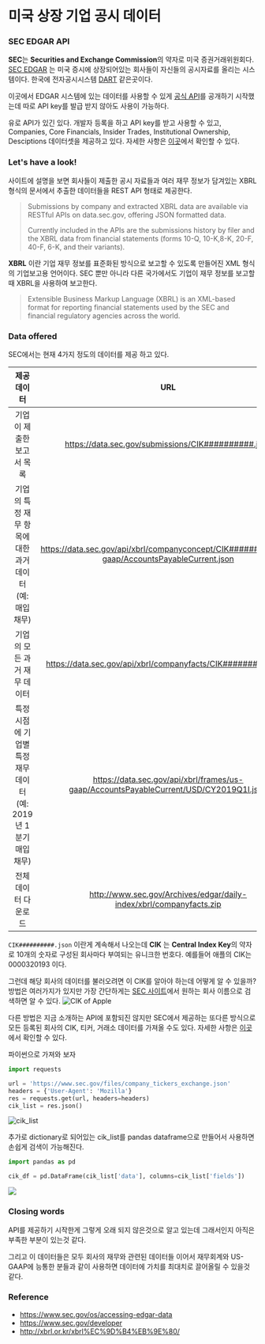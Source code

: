 # 미국 상장 기업 공시 데이터

### SEC EDGAR API

**SEC**는 **Securities and Exchange Commission**의 약자로 미국 증권거래위원회다. [SEC EDGAR](https://www.sec.gov/edgar/search-and-access) 는 미국 증시에 상장되어있는 회사들이 자신들의 공시자료를 올리는 시스템이다. 한국에 전자공시시스템 [DART](http://dart.fss.or.kr/) 같은곳이다.

이곳에서 EDGAR 시스템에 있는 데이터를 사용할 수 있게 [공식 API](https://www.sec.gov/edgar/sec-api-documentation)를 공개하기 시작했는데 따로 API key를 발급 받지 않아도 사용이 가능하다.

유로 API가 있긴 있다.
개발자 등록을 하고 API key를 받고 사용할 수 있고, Companies, Core Financials, Insider Trades, Institutional Ownership, Desciptions 데이터셋을 제공하고 있다. 자세한 사항은 [이곳](https://developer.edgar-online.com/docs)에서 확인할 수 있다.

### Let's have a look!

사이트에 설명을 보면 회사들이 제출한 공시 자료들과 여러 재무 정보가 담겨있는 XBRL 형식의 문서에서 추출한 데이터들을 REST API 형태로 제공한다.

> Submissions by company and extracted XBRL data are available via RESTful APIs on data.sec.gov, offering JSON formatted data.
>
> Currently included in the APIs are the submissions history by filer and the XBRL data from financial statements (forms 10-Q, 10-K,8-K, 20-F, 40-F, 6-K, and their variants).

**XBRL** 이란 기업 재무 정보를 표준화된 방식으로 보고할 수 있도록 만들어진 XML 형식의 기업보고용 언어이다. SEC 뿐만 아니라 다른 국가에서도 기업이 재무 정보를 보고할 때 XBRL을 사용하여 보고한다.

> Extensible Business Markup Language (XBRL) is an XML-based format for reporting financial statements used by the SEC and financial regulatory agencies across the world.

### Data offered

SEC에서는 현재 4가지 정도의 데이터를 제공 하고 있다.

|제공 데이터|URL|
|:---:|:---:|
|기업이 제출한 보고서 목록|https://data.sec.gov/submissions/CIK##########.json|
|기업의 특정 재무 항목에 대한 과거 데이터 (예: 매입채무)|https://data.sec.gov/api/xbrl/companyconcept/CIK##########/us-gaap/AccountsPayableCurrent.json|
|기업의 모든 과거 재무 데이터|https://data.sec.gov/api/xbrl/companyfacts/CIK##########.json|
|특정 시점에 기업별 특정 재무 데이터 (예: 2019년 1분기 매입채무)|https://data.sec.gov/api/xbrl/frames/us-gaap/AccountsPayableCurrent/USD/CY2019Q1I.json|
|전체 데이터 다운로드|http://www.sec.gov/Archives/edgar/daily-index/xbrl/companyfacts.zip|

`CIK##########.json` 이란게 계속해서 나오는데 **CIK** 는 **Central Index Key**의 약자로 10개의 숫자로 구성된 회사마다 부여되는 유니크한 번호다. 예를들어 애플의 CIK는 0000320193 이다.

그런데 해당 회사의 데이터를 불러오려면 이 CIK를 알아야 하는데 어떻게 알 수 있을까?
방법은 여러가지가 있지만 가장 간단하게는 [SEC 사이트](https://www.sec.gov/edgar/searchedgar/companysearch.html)에서 원하는 회사 이름으로 검색하면 알 수 있다.
![CIK of Apple](https://images.velog.io/images/choi_jiwoo/post/6cf9073b-2bd5-499a-aedc-9f5dfb074ae2/%E1%84%89%E1%85%B3%E1%84%8F%E1%85%B3%E1%84%85%E1%85%B5%E1%86%AB%E1%84%89%E1%85%A3%E1%86%BA%202021-09-18%20%E1%84%8B%E1%85%A9%E1%84%92%E1%85%AE%2011.04.10.png)

다른 방법은 지금 소개하는 API에 포함되진 않지만 SEC에서 제공하는 또다른 방식으로 모든 등록된 회사의 CIK, 티커, 거래소 데이터를 가져올 수도 있다. 자세한 사항은 [이곳](https://www.sec.gov/os/accessing-edgar-data)에서 확인할 수 있다.

파이썬으로 가져와 보자
```python
import requests

url = 'https://www.sec.gov/files/company_tickers_exchange.json'
headers = {'User-Agent': 'Mozilla'}
res = requests.get(url, headers=headers)
cik_list = res.json()
```
![cik_list](https://images.velog.io/images/choi_jiwoo/post/b2782cf0-acc0-4ade-8625-13467a86bd89/%E1%84%89%E1%85%B3%E1%84%8F%E1%85%B3%E1%84%85%E1%85%B5%E1%86%AB%E1%84%89%E1%85%A3%E1%86%BA%202021-09-18%20%E1%84%8B%E1%85%A9%E1%84%92%E1%85%AE%2011.34.18.png)

추가로 dictionary로 되어있는 cik_list를 pandas dataframe으로 만들어서 사용하면 손쉽게 검색이 가능해진다.
```python
import pandas as pd

cik_df = pd.DataFrame(cik_list['data'], columns=cik_list['fields'])
```
![](https://images.velog.io/images/choi_jiwoo/post/4180139b-530a-458b-a3c9-d4d12a845ff6/%E1%84%89%E1%85%B3%E1%84%8F%E1%85%B3%E1%84%85%E1%85%B5%E1%86%AB%E1%84%89%E1%85%A3%E1%86%BA%202021-09-19%20%E1%84%8B%E1%85%A9%E1%84%8C%E1%85%A5%E1%86%AB%2012.18.22.png)
### Closing words
API를 제공하기 시작한게 그렇게 오래 되지 않은것으로 알고 있는데 그래서인지 아직은 부족한 부분이 있는것 같다.

그리고 이 데이터들은 모두 회사의 재무와 관련된 데이터들 이어서 재무회계와 US-GAAP에 능통한 분들과 같이 사용하면 데이터에 가치를 최대치로 끌어올릴 수 있을것 같다.

### Reference
- https://www.sec.gov/os/accessing-edgar-data
- https://www.sec.gov/developer
- http://xbrl.or.kr/xbrl%EC%9D%B4%EB%9E%80/